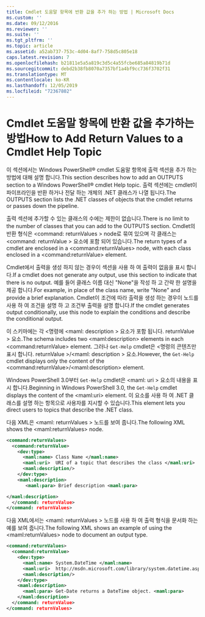 ```yaml
---
title: Cmdlet 도움말 항목에 반환 값을 추가 하는 방법 | Microsoft Docs
ms.custom: ''
ms.date: 09/12/2016
ms.reviewer: ''
ms.suite: ''
ms.tgt_pltfrm: ''
ms.topic: article
ms.assetid: a52ab737-753c-4d04-8af7-758d5c805e18
caps.latest.revision: 7
ms.openlocfilehash: b21811e5a5a819c3d5c4a55fcbe685a84819b71d
ms.sourcegitcommit: debd2b38fb8070a7357bf1a4bf9cc736f3702f31
ms.translationtype: MT
ms.contentlocale: ko-KR
ms.lasthandoff: 12/05/2019
ms.locfileid: "72367802"
---
```

# <a name="how-to-add-return-values-to-a-cmdlet-help-topic"></a><span data-ttu-id="7b1ba-102">Cmdlet 도움말 항목에 반환 값을 추가하는 방법</span><span class="sxs-lookup"><span data-stu-id="7b1ba-102">How to Add Return Values to a Cmdlet Help Topic</span></span>

<span data-ttu-id="7b1ba-103">이 섹션에서는 Windows PowerShell® cmdlet 도움말 항목에 출력 섹션을 추가 하는 방법에 대해 설명 합니다.</span><span class="sxs-lookup"><span data-stu-id="7b1ba-103">This section describes how to add an OUTPUTS section to a Windows PowerShell® cmdlet Help topic.</span></span> <span data-ttu-id="7b1ba-104">출력 섹션에는 cmdlet이 파이프라인을 반환 하거나 전달 하는 개체의 .NET 클래스가 나열 됩니다.</span><span class="sxs-lookup"><span data-stu-id="7b1ba-104">The OUTPUTS section lists the .NET classes of objects that the cmdlet returns or passes down the pipeline.</span></span>

<span data-ttu-id="7b1ba-105">출력 섹션에 추가할 수 있는 클래스의 수에는 제한이 없습니다.</span><span class="sxs-lookup"><span data-stu-id="7b1ba-105">There is no limit to the number of classes that you can add to the OUTPUTS section.</span></span> <span data-ttu-id="7b1ba-106">Cmdlet의 반환 형식은 \<command: returnValues > node로 묶여 있으며 각 클래스는 \<command: returnValue > 요소에 포함 되어 있습니다.</span><span class="sxs-lookup"><span data-stu-id="7b1ba-106">The return types of a cmdlet are enclosed in a \<command:returnValues> node, with each class enclosed in a \<command:returnValue> element.</span></span>

<span data-ttu-id="7b1ba-107">Cmdlet에서 출력을 생성 하지 않는 경우이 섹션을 사용 하 여 출력이 없음을 표시 합니다.</span><span class="sxs-lookup"><span data-stu-id="7b1ba-107">If a cmdlet does not generate any output, use this section to indicate that there is no output.</span></span> <span data-ttu-id="7b1ba-108">예를 들어 클래스 이름 대신 "None"을 작성 하 고 간략 한 설명을 제공 합니다.</span><span class="sxs-lookup"><span data-stu-id="7b1ba-108">For example, in place of the class name, write "None" and provide a brief explanation.</span></span> <span data-ttu-id="7b1ba-109">Cmdlet이 조건에 따라 출력을 생성 하는 경우이 노드를 사용 하 여 조건을 설명 하 고 조건부 출력을 설명 합니다.</span><span class="sxs-lookup"><span data-stu-id="7b1ba-109">If the cmdlet generates output conditionally, use this node to explain the conditions and describe the conditional output.</span></span>

<span data-ttu-id="7b1ba-110">이 스키마에는 각 \<명령에 \<maml: description > 요소가 포함 됩니다. returnValue > 요소.</span><span class="sxs-lookup"><span data-stu-id="7b1ba-110">The schema includes two \<maml:description> elements in each \<command:returnValue> element.</span></span> <span data-ttu-id="7b1ba-111">그러나 `Get-Help` cmdlet은 \<명령의 콘텐츠만 표시 합니다. returnValue >/\<maml: description > 요소.</span><span class="sxs-lookup"><span data-stu-id="7b1ba-111">However, the `Get-Help` cmdlet displays only the content of the \<command:returnValue>/\<maml:description> element.</span></span>

<span data-ttu-id="7b1ba-112">Windows PowerShell 3.0부터 `Get-Help` cmdlet은 \<maml: uri > 요소의 내용을 표시 합니다.</span><span class="sxs-lookup"><span data-stu-id="7b1ba-112">Beginning in Windows PowerShell 3.0, the `Get-Help` cmdlet displays the content of the \<maml:uri> element.</span></span> <span data-ttu-id="7b1ba-113">이 요소를 사용 하 여 .NET 클래스를 설명 하는 항목으로 사용자를 지시할 수 있습니다.</span><span class="sxs-lookup"><span data-stu-id="7b1ba-113">This element lets you direct users to topics that describe the .NET class.</span></span>

<span data-ttu-id="7b1ba-114">다음 XML은 \<maml: returnValues > 노드를 보여 줍니다.</span><span class="sxs-lookup"><span data-stu-id="7b1ba-114">The following XML shows the \<maml:returnValues> node.</span></span>

```xml
<command:returnValues>
  <command:returnValue>
    <dev:type>
      <maml:name> Class Name </maml:name>
      <maml:uri>  URI of a topic that describes the class </maml:uri>
      <maml:description/>
    </dev:type>
    <maml:description>
       <maml:para> Brief description <maml:para>

</maml:description>
  </command: returnValue>
</command: returnValues>
```

<span data-ttu-id="7b1ba-115">다음 XML에서는 \<maml: returnValues > 노드를 사용 하 여 출력 형식을 문서화 하는 예를 보여 줍니다.</span><span class="sxs-lookup"><span data-stu-id="7b1ba-115">The following XML shows an example of using the \<maml:returnValues> node to document an output type.</span></span>

```xml
<command:returnValues>
  <command:returnValue>
    <dev:type>
      <maml:name> System.DateTime </maml:name>
      <maml:uri>  http://msdn.microsoft.com/library/system.datetime.aspx </maml:uri>
      <maml:description/>
    </dev:type>
    <maml:description>
      <maml:para> Get-Date returns a DateTime object. <maml:para>
    </maml:description>
  </command: returnValue>
</command: returnValues>
```



